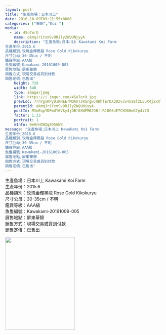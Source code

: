 ```yaml
---
layout: post
title: "生產魚場：日本川上" 
date: 2016-10-09T09:21:55+0000 
categories: ["華錦","Koi "] 
media:
  - id: 4So7orO
    name: qkmqJr1YxmSv9RJlyZWQUNjyyA
    description: "生產魚場;日本川上 Kawakami Koi Farm
生產年份;2015.6
品種類別;玫瑰金輝黑龍 Rose Gold Kikokuryu
尺寸公母;30-35cm / 不明
鑑賞等級;AAA級 
魚隻編號;Kawakami-20161009-005
展售地點;屏東華錦
銷售方式;現場交易或貨到付款
銷售定價;已售出"   
    height: 720
    width: 540
    type: image/jpeg
    link: https://i.imgur.com/4So7orO.jpg
    prevLoc: 7rnYgvKPyDIRNEErMQAmTJRGrgwJRDhlErDX3Dzvcw4n18lzL5uX4j2xXlXnIREAGqyY1VuZO4KXAvJph4l9rjMEAjfryPJRLEvJhBgwmQ6GqRUgJNmLXok9svwrQZ8g6oUG26qggy4whoYJvPw8yLIL7MLxj7KGCLv0oVpp6PCVgEALw22NFRrNWBRN7DUw0M2lXQ6oTPAqpRQvYEugJrLWgYV2iqZqLvj9XETrPMMz8xGXuzgW02mWRLhjZQMxpo4j
    parentId: qkmqJr1YxmSv9RJlyZWQUNjyyA
    postId: MVmEqpYDPmUY6Vky4jOBf0XWEM62OBfrR18G6nE7CXD66mG7p4i7O
    factor: 1.33
    portrait: 1
    mInfo: 0n9nHZWXg8O5GW8
message: "生產魚場;日本川上 Kawakami Koi Farm  
生產年份;2015.6  
品種類別;玫瑰金輝黑龍 Rose Gold Kikokuryu  
尺寸公母;30-35cm / 不明  
鑑賞等級;AAA級   
魚隻編號;Kawakami-20161009-005  
展售地點;屏東華錦  
銷售方式;現場交易或貨到付款  
銷售定價;已售出"
---
```


生產魚場：日本川上 Kawakami Koi Farm  
生產年份：2015.6  
品種類別：玫瑰金輝黑龍 Rose Gold Kikokuryu  
尺寸公母：30-35cm / 不明  
鑑賞等級：AAA級   
魚隻編號：Kawakami-20161009-005  
展售地點：屏東華錦  
銷售方式：現場交易或貨到付款  
銷售定價：已售出


[//]: #media:  
<a href="https://i.imgur.com/4So7orO.jpg"><img src="https://i.imgur.com/4So7orO.jpg" height="300" width="225" /></a> 
 
